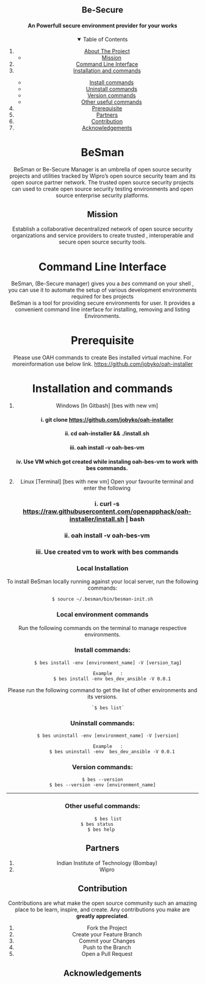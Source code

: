  <h2 align="center">Be-Secure</h2>
   
<p> <center> <h4 align="center"> An Powerfull secure environment provider for your works </h4> </p>

<!-- TABLE OF CONTENTS -->
<details open="open">
  <summary>Table of Contents</summary>
  <ol>
    <li>
      <a href="#BeSman">About The Project</a>
      <ul>
        <li><a href="#Mission">Mission</a></li>
      </ul>
    </li>
    <li>
      <a href="#Command-Line-Interface">Command Line Interface</a>
    </li>
    <li><a href="#Installation-and-commands">Installation and commands</a></li>
	       <ul>
        <li><a href="#Install-commands">Install commands</a></li>
	<li><a href="#Uninstall-commands">Uninstall commands</a></li>
        <li><a href="#Version commands">Version commands</a></li>
       <li><a href="#Other useful commands">Other useful commands</a></li>	       
      </ul>
    <li><a href="#Prerequisite">Prerequisite</a></li>
    <li><a href="#Partners">Partners</a></li>
    <li><a href="#Contribution">Contribution</a></li>
    <li><a href="#Acknowledgements">Acknowledgements</a></li>
  </ol>
</details>


<!-- ABOUT THE PROJECT  -->
# BeSman 

BeSman or Be-Secure  Manager is an umbrella of open source security projects and utilities tracked by Wipro’s open source security team and its open source partner network. The trusted open source security projects can used to create open source security testing environments and open source enterprise security platforms.


## Mission 
Establish a collaborative decentralized network of open source security organizations and service providers to create trusted , interoperable and secure open source security tools.

<!-- GETTING STARTED -->
# Command Line Interface
BeSman, (Be-Secure manager) gives you a *bes* command on your shell , you can use it to automate the setup of various development environments required for bes projects  
BeSman is a tool for providing secure environments for user. It provides a convenient command line interface for installing, removing and listing Environments.


# Prerequisite

Please use OAH commands to create Bes installed virtual machine. For moreinformation use below link.
https://github.com/jobyko/oah-installer

# Installation and commands 

1. Windows [In Gitbash] [bes with new vm]
    #### i.   git clone https://github.com/jobyko/oah-installer
    #### ii.  cd oah-installer && ./install.sh
    #### iii. oah install -v oah-bes-vm 
    #### iv.  Use VM which got created while instaling oah-bes-vm to work with bes commands. 

3. Linux  [Terminal] [bes with new vm]
Open your favourite terminal and enter the following

    ### i.   curl -s https://raw.githubusercontent.com/openapphack/oah-installer/install.sh | bash
    ### ii.  oah install -v oah-bes-vm
    ### iii. Use created vm to work with bes commands
   

### Local Installation

To install BeSman locally running against your local server, run the following commands:


	$ source ~/.besman/bin/besman-init.sh


### Local environment commands

Run the following commands on the terminal to manage respective environments.

### Install commands:

        $ bes install -env [environment_name] -V [version_tag]

        Example   :
           $ bes install -env bes_dev_ansible -V 0.0.1

Please run the following command to get the list of other environments and its versions.

	   	`$ bes list`



### Uninstall commands:

        $ bes uninstall -env [environment_name] -V [version]

        Example   :
           $ bes uninstall -env  bes_dev_ansible -V 0.0.1


### Version commands:

    $ bes --version
    $ bes --version -env [environment_name]

 
____________________

### Other useful commands:        

        $ bes list
        $ bes status        
        $ bes help     

<!-- PARTNERS -->
## Partners    

 1. Indian Institute of Technology (Bombay)
 2. Wipro


<!-- CONTRIBUTING -->
## Contribution

Contributions are what make the open source community such an amazing place to be learn, inspire, and create. Any contributions you make are **greatly appreciated**.

1. Fork the Project
2. Create your Feature Branch 
3. Commit your Changes
4. Push to the Branch
5. Open a Pull Request

<!-- ACKNOWLEDGEMENTS -->
## Acknowledgements  
